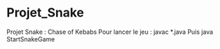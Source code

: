 # Projet_Snake
Projet Snake : Chase of Kebabs
Pour lancer le jeu : javac *.java
Puis java StartSnakeGame
